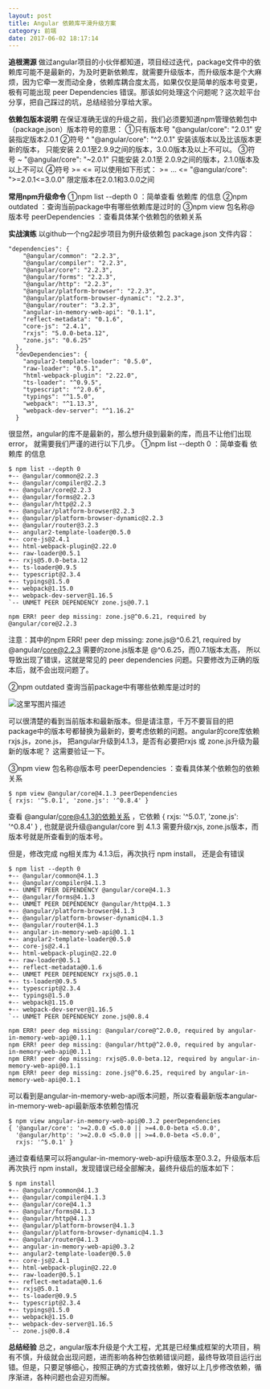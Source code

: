 ```yaml
---
layout: post
title: Angular 依赖库平滑升级方案
category: 前端
date: 2017-06-02 18:17:14
---
```


**追根溯源**
做过angular项目的小伙伴都知道，项目经过迭代，package文件中的依赖库可能不是最新的，为及时更新依赖库，就需要升级版本，而升级版本是个大麻烦，因为它牵一发而动全身，依赖库耦合度太高，如果仅仅是简单的版本号变更，极有可能出现 peer Dependencies 错误。那该如何处理这个问题呢？这次趁平台分享，把自己踩过的坑，总结经验分享给大家。

**依赖包版本说明**
在保证准确无误的升级之前，我们必须要知道npm管理依赖包中（package.json）版本符号的意思：
①只有版本号
"@angular/core": "2.0.1"
安装指定版本2.0.1
②符号 ^
 "@angular/core": "^2.0.1"
 安装该版本以及比该版本更新的版本， 只能安装 2.0.1至2.9.9之间的版本，3.0.0版本及以上不可以。
③符号 ~
"@angular/core": "~2.0.1"
只能安装 2.0.1至 2.0.9之间的版本，2.1.0版本及以上不可以
④符号 >=   <=
可以使用如下形式： >= ... <=
"@angular/core": ">=2.0.1<=3.0.0"
限定版本在2.0.1和3.0.0之间

**常用npm升级命令**
①npm list --depth 0 ：简单查看 依赖库 的信息
②npm outdated ：查询当前package中有哪些依赖库是过时的
③npm view 包名称@版本号 peerDependencies ：查看具体某个依赖包的依赖关系

**实战演练**
以github一个ng2起步项目为例升级依赖包
package.json 文件内容：
```
"dependencies": {
    "@angular/common": "2.2.3",
    "@angular/compiler": "2.2.3",
    "@angular/core": "2.2.3",
    "@angular/forms": "2.2.3",
    "@angular/http": "2.2.3",
    "@angular/platform-browser": "2.2.3",
    "@angular/platform-browser-dynamic": "2.2.3",
    "@angular/router": "3.2.3",
    "angular-in-memory-web-api": "0.1.1",
    "reflect-metadata": "0.1.6",
    "core-js": "2.4.1",
    "rxjs": "5.0.0-beta.12",
    "zone.js": "0.6.25"
  },
  "devDependencies": {
    "angular2-template-loader": "0.5.0",
    "raw-loader": "0.5.1",
    "html-webpack-plugin": "2.22.0",
    "ts-loader": "^0.9.5",
    "typescript": "^2.0.6",
    "typings": "^1.5.0",
    "webpack": "^1.13.3",
    "webpack-dev-server": "^1.16.2"
  }
```
很显然，angular的库不是最新的，那么想升级到最新的库，而且不让他们出现error， 就需要我们严谨的进行以下几步。
①npm list --depth 0 ：简单查看 依赖库 的信息
```
$ npm list --depth 0
+-- @angular/common@2.2.3
+-- @angular/compiler@2.2.3
+-- @angular/core@2.2.3
+-- @angular/forms@2.2.3
+-- @angular/http@2.2.3
+-- @angular/platform-browser@2.2.3
+-- @angular/platform-browser-dynamic@2.2.3
+-- @angular/router@3.2.3
+-- angular2-template-loader@0.5.0
+-- core-js@2.4.1
+-- html-webpack-plugin@2.22.0
+-- raw-loader@0.5.1
+-- rxjs@5.0.0-beta.12
+-- ts-loader@0.9.5
+-- typescript@2.3.4
+-- typings@1.5.0
+-- webpack@1.15.0
+-- webpack-dev-server@1.16.5
`-- UNMET PEER DEPENDENCY zone.js@0.7.1

npm ERR! peer dep missing: zone.js@^0.6.21, required by @angular/core@2.2.3

```
注意：其中的npm ERR! peer dep missing: zone.js@^0.6.21, required by @angular/core@2.2.3 需要的zone.js版本是 @^0.6.25，而0.7.1版本太高， 所以导致出现了错误，这就是常见的 peer dependencies 问题。只要修改为正确的版本后，就不会出现问题了。

②npm outdated 查询当前package中有哪些依赖库是过时的

![这里写图片描述](http://img.blog.csdn.net/20170601093133791?watermark/2/text/aHR0cDovL2Jsb2cuY3Nkbi5uZXQvcXFfMjQ5NTY1MTU=/font/5a6L5L2T/fontsize/400/fill/I0JBQkFCMA==/dissolve/70/gravity/SouthEast)

可以很清楚的看到当前版本和最新版本。但是请注意，千万不要盲目的把package中的版本号都替换为最新的，要考虑依赖的问题。angular的core库依赖rxjs.js，zone.js， 把angular升级到4.1.3，是否有必要把rxjs 或 zone.js升级为最新的版本呢？ 这需要验证一下。

③npm view 包名称@版本号 peerDependencies ：查看具体某个依赖包的依赖关系

```
$ npm view @angular/core@4.1.3 peerDependencies
{ rxjs: '^5.0.1', 'zone.js': '^0.8.4' }
```
查看 @angular/core@4.1.3的依赖关系 ，它依赖 { rxjs: '^5.0.1', 'zone.js': '^0.8.4' } , 也就是说升级@angular/core 到 4.1.3 需要升级rxjs, zone.js版本，而版本号就是所查看到的版本号。

但是，修改完成 ng相关库为 4.1.3后，再次执行 npm install， 还是会有错误
```
$ npm list --depth 0
+-- @angular/common@4.1.3
+-- @angular/compiler@4.1.3
+-- UNMET PEER DEPENDENCY @angular/core@4.1.3
+-- @angular/forms@4.1.3
+-- UNMET PEER DEPENDENCY @angular/http@4.1.3
+-- @angular/platform-browser@4.1.3
+-- @angular/platform-browser-dynamic@4.1.3
+-- @angular/router@4.1.3
+-- angular-in-memory-web-api@0.1.1
+-- angular2-template-loader@0.5.0
+-- core-js@2.4.1
+-- html-webpack-plugin@2.22.0
+-- raw-loader@0.5.1
+-- reflect-metadata@0.1.6
+-- UNMET PEER DEPENDENCY rxjs@5.0.1
+-- ts-loader@0.9.5
+-- typescript@2.3.4
+-- typings@1.5.0
+-- webpack@1.15.0
+-- webpack-dev-server@1.16.5
`-- UNMET PEER DEPENDENCY zone.js@0.8.4

npm ERR! peer dep missing: @angular/core@^2.0.0, required by angular-in-memory-web-api@0.1.1
npm ERR! peer dep missing: @angular/http@^2.0.0, required by angular-in-memory-web-api@0.1.1
npm ERR! peer dep missing: rxjs@5.0.0-beta.12, required by angular-in-memory-web-api@0.1.1
npm ERR! peer dep missing: zone.js@^0.6.25, required by angular-in-memory-web-api@0.1.1
```
可以看到是angular-in-memory-web-api版本问题，所以查看最新版本angular-in-memory-web-api最新版本依赖包情况
```
$ npm view angular-in-memory-web-api@0.3.2 peerDependencies
{ '@angular/core': '>=2.0.0 <5.0.0 || >=4.0.0-beta <5.0.0',
  '@angular/http': '>=2.0.0 <5.0.0 || >=4.0.0-beta <5.0.0',
  rxjs: '^5.0.1' }
```
通过查看结果可以将angular-in-memory-web-api升级版本至0.3.2，升级版本后再次执行 npm install，发现错误已经全部解决，最终升级后的版本如下：

```
$ npm install
+-- @angular/common@4.1.3
+-- @angular/compiler@4.1.3
+-- @angular/core@4.1.3
+-- @angular/forms@4.1.3
+-- @angular/http@4.1.3
+-- @angular/platform-browser@4.1.3
+-- @angular/platform-browser-dynamic@4.1.3
+-- @angular/router@4.1.3
+-- angular-in-memory-web-api@0.3.2
+-- angular2-template-loader@0.5.0
+-- core-js@2.4.1
+-- html-webpack-plugin@2.22.0
+-- raw-loader@0.5.1
+-- reflect-metadata@0.1.6
+-- rxjs@5.0.1
+-- ts-loader@0.9.5
+-- typescript@2.3.4
+-- typings@1.5.0
+-- webpack@1.15.0
+-- webpack-dev-server@1.16.5
`-- zone.js@0.8.4
```
**总结经验**
总之，angular版本升级是个大工程，尤其是已经集成框架的大项目，稍有不慎，升级就会出现问题，进而影响各种包依赖错误问题，最终导致项目运行出错。但是，只要足够细心，按照正确的方式查找依赖，做好以上几步修改依赖，循序渐进，各种问题也会迎刃而解。


